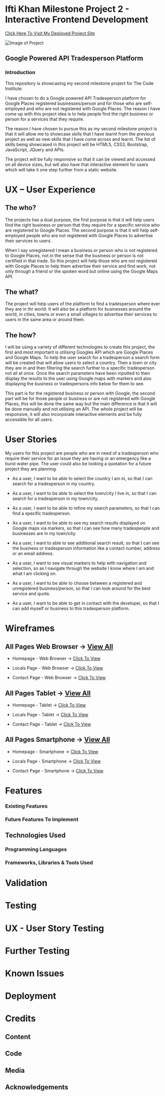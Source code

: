 # Ifti Khan Milestone Project 2 - Interactive Frontend Development

[Click Here To Visit My Deployed Project Site](#)

![Image of Project]()

## Google Powered API Tradesperson Platform

### Introduction
This repository is showcasing my second milestone project for The Code Institute.

I have chosen to do a Google powered API Tradesperson platform for Google Places registered businesses/person and for those who are self-employed and who are not registered with Google Places. The reason I have come up with this project idea is to help people find the right business or person for a services that they require.

The reason I have chosen to pursue this as my second milestone project is that it will allow me to showcase skills that I have learnt from the previous project as well as new skills that I have come across and learnt. The list of skills being showcased in this project will be HTML5, CSS3, Bootstrap, JavaScript, JQuery and APIs.

The project will be fully responsive so that it can be viewed and accessed on all device sizes, but will also have that interactive element for users which will take it one step further from a static website.

# UX – User Experience

## The who?
The projects has a dual purpose, the first purpose is that it will help users find the right business or person that they require for a specific service who are registered to Google Places. The second purpose is that it will help self-employed people who are not registered with Google Places to advertise their services to users. 

When I say unregistered I mean a business or person who is not registered to Google Places, not in the sense that the business or person is not certified in that trade. So this project will help those who are not registered with Google Places to help them advertise their service and find work, not only through a friend or the spoken word but online using the Google Maps API.   

## The what?
The project will help users of the platform to find a tradesperson where ever they are in thr world. It will also be a platform for businesses around the world, in cities, towns or even a small villages to advertise their services to users in the same area or around them.

## The how?
I will be using a variety of different technologies to create this project, the first and most important is utilising Googles API which are Google Places and Google Maps. To help the user search for a tradesperson a search form will be created that will allow users to select a country. Then a town or city they are in and then filtering the search further to a specific tradesperson not all at once. Once the search parameters have been inputted to then display the results to the user using Google maps with markers and also displaying the business or tradespersons info below for them to see.  

This part is for the registered business or person with Google, the second part will be for those people or business or are not registered with Google Places, this will be done the same way but the main difference is that it will be done manually and not utilising an API. The whole project will be responsive, it will also incorporate interactive elements and be fully accessible for all users. 

# User Stories
My users for this project are people who are in need of a tradesperson who require their service for an issue they are having or an emergency like a burst water pipe. The user could also be looking a quotation for a future project they are planning. 

* As a user, I want to be able to select the country I am in, so that I can search for a tradesperson in my country. 


* As a user, I want to be able to select the town/city I live in, so that I can search for a tradesperson in my town/city.


* As a user, I want to be able to refine my search parameters, so that I can find a specific tradesperson.


* As a user, I want to be able to see my search results displayed on Google maps via markers, so that I can see how many tradespeople and businesses are in my town/city. 


* As a user, I want to able to see additional search result, so that I can see the business or tradesperson information like a contact number, address or an email address.


* As a user, I want to see visual markers to help with navigation and selection, so as I navigate through the website I know where I am and what I am clicking on.


* As a user, I want to be able to choose between a registered and unregistered business/person, so that I can look around for the best service and quote. 


* As a user, I want to be able to get in contact with the developer, so that I can add myself or business to this tradesperson platform. 

# Wireframes

## All Pages Web Browser -> [View All](writeup_files/wireframes/all-pages-web-browser.png)

* Homepage - Web Browser -> [Click To View](writeup_files/wireframes/homepage-web-browser.png)

* Locals Page - Web Browser -> [Click To View](writeup_files/wireframes/locals-page-web-browser.png)

* Contact Page - Web Browser -> [Click To View](writeup_files/wireframes/contact-page-web-browser.png)

## All Pages Tablet -> [View All](writeup_files/wireframes/all-pages-tablet.png)

* Homepage - Tablet -> [Click To View](writeup_files/wireframes/homepage-tablet.png)

* Locals Page - Tablet -> [Click To View](writeup_files/wireframes/locals-page-tablet.png)

* Contact Page - Tablet -> [Click To View](writeup_files/wireframes/contact-page-tablet.png)

## All Pages Smartphone -> [View All](writeup_files/wireframes/all-pages-smartphone.png)

* Homepage - Smartphone -> [Click To View](writeup_files/wireframes/homepage-smartphone.png)

* Locals Page - Smartphone -> [Click To View](writeup_files/wireframes/locals-page-smartphone.png)

* Contact Page - Smartphone -> [Click To View](writeup_files/wireframes/contact-page-smartphone.png)

# Features

### Existing Features

### Future Features To Implement

## Technologies Used

### Programming Languages

### Frameworks, Libraries & Tools Used

# Validation

# Testing

# UX - User Story Testing

# Further Testing

# Known Issues

# Deployment

# Credits

## Content

## Code

## Media

## Acknowledgements
